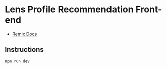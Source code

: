 # Lens Profile Recommendation Front-end

- [Remix Docs](https://remix.run/docs)


## Instructions

```sh
npm run dev
```
